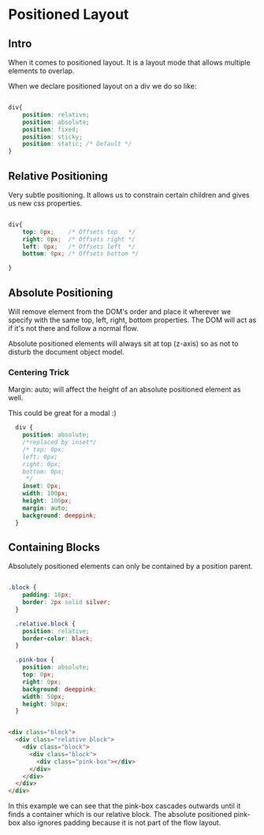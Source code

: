 # Positioned Layout

## Intro

When it comes to positioned layout. It is a layout mode that allows multiple elements to overlap.

When we declare positioned layout on a div we do so like:

```css

div{
    position: relative;
    position: absolute;
    position: fixed;
    position: sticky;
    position: static; /* Default */
}
```

## Relative Positioning

Very subtle positioning. It allows us to constrain certain children and gives us new css properties.

```css

div{
    top: 0px;    /* Offsets top   */
    right: 0px;  /* Offsets right */
    left: 0px;   /* Offsets left  */
    bottom: 0px; /* Offsets bottom */

}
```

## Absolute Positioning

Will remove element from the DOM's order and place it wherever we specify with the same top, left, right, bottom properties. The DOM will act as if it's not there and follow a normal flow.

Absolute positioned elements will always sit at top (z-axis) so as not to disturb the document object model.

### Centering Trick

Margin: auto; will affect the height of an absolute positioned element as well.

This could be great for a modal :)

```css
  div {
    position: absolute;
    /*replaced by inset*/
    /* top: 0px;
    left: 0px;
    right: 0px;
    bottom: 0px;
     */
    inset: 0px;
    width: 100px;
    height: 100px;
    margin: auto;
    background: deeppink;
  }
```

## Containing Blocks

Absolutely positioned elements can only be contained by a position parent.

```css

.block {
    padding: 16px;
    border: 2px solid silver;
  }

  .relative.block {
    position: relative;
    border-color: black;
  }

  .pink-box {
    position: absolute;
    top: 0px;
    right: 0px;
    background: deeppink;
    width: 50px;
    height: 50px;
  }

```

```html

<div class="block">
  <div class="relative block">
    <div class="block">
      <div class="block">
        <div class="pink-box"></div>
      </div>
    </div>
  </div>
</div>

```

In this example we can see that the pink-box cascades outwards until it finds a container which is our relative block. The absolute positioned pink-box also ignores padding because it is not part of the flow layout.
